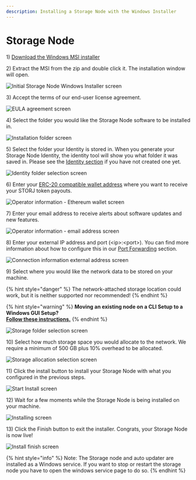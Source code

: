 ```yaml
---
description: Installing a Storage Node with the Windows Installer
---
```


# Storage Node

1\) [Download the Windows MSI installer](https://github.com/storj/storj/releases/latest/download/storagenode\_windows\_amd64.msi.zip)

2\) Extract the MSI from the zip and double click it. The installation window will open.&#x20;

![Initial Storage Node Windows Installer screen](https://lh6.googleusercontent.com/jth6\_1Wb1xtvB3KbBZk5vK0H3Hi40Fdo2eO1tj7a33EKyxa33RdaJyFe6gmaHCdExj2UXJzAQKdpiRuEPqzsoOSBSjnI6YmIZu2oRbVbTbIo\_PYN6OAirpxmZEDQqgLrx3v\_WmWF)

3\) Accept the terms of our end-user license agreement.&#x20;

![EULA agreement screen](https://lh3.googleusercontent.com/5v4xewxfmkgXvYSq5zffnKzTQwpUc2xbnBvteIS0IeCp3NdnJbI9lmcJWF\_lbJnZnLV7YhuZV7LbsM0JuAMuPWRuGdT1VVbF2e-Io9jOAIywg5RYEMVwdlj0oRhQjePZLorBpvB1)

4\) Select the folder you would like the Storage Node software to be installed in.

![Installation folder screen](https://lh3.googleusercontent.com/sMIe8iMeToCAGZhASigFb0pU8I3OMG6Agx30lgYHYIS6xDpWJQ8UJ3sZAVoNNxNynUasgG\_4oLtTFc3H8oag1ZeS\_EfH489drYYvWveDKwgbnF1NLn2sXR1macGmkA1KN\_VDTZPu)

5\) Select the folder your Identity is stored in. When you generate your Storage Node Identity, the identity tool will show you what folder it was saved in. Please see the [Identity section](https://documentation.storj.io/dependencies/identity) if you have not created one yet.&#x20;

![Identity folder selection screen](https://lh4.googleusercontent.com/OPHxw528lz0oBPlX-1xDoOf\_RB6SSqrVFdT1RzrcrKSJH65Bsf0\_nPbPyuUsY\_JoalhZeHCHj6esg787DdLLIFPmqlR7iX8UoHUAwP4qnVKeUklaGPUze04bGq89c7JdULlec\_45)

6\) Enter your [ERC-20 compatible wallet address](https://support.storj.io/hc/en-us/articles/360026611692-How-do-I-hold-STORJ-What-is-a-valid-address-or-compatible-wallet-) where you want to receive your STORJ token payouts.

![Operator information - Ethereum wallet screen](https://lh4.googleusercontent.com/mgXlcIN9dBT6e6ygnekVRNvKusvnS6Q\_777PmgAYfeKhGtBhcomOu9KVuV31UNRQCBkEYhRTXuYtTg3HnTYHCXXajce-15tu5MKkyQsNiP68J6jHFahykrwEpIOADGWE3aux0Wrm)

7\) Enter your email address to receive alerts about software updates and new features.&#x20;

![Operator information - email address screen](https://lh4.googleusercontent.com/hlRXhHOc3QIU5GjnlY-XaollZpGWTSekve2rhFg74qgF\_-kX4zX1sMLylnNjimp-5Y0B-IbjKe1zn\_wj34cVXGRDPgMu7bebS4ejzWeCZkuOib0uFoDrNSdmp30MFoe3SrTM9nmL)

8\) Enter your external IP address and port (\<ip>:\<port>). You can find more information about how to configure this in our [Port Forwarding](https://documentation.storj.io/dependencies/port-forwarding) section.&#x20;

![Connection information external address screen](https://lh3.googleusercontent.com/ZplS63knsygdrbdyWEvXriaCOsnJVQVhlf4wfSmfVGwsTHInVuZ5GGNlt0d5y106ag0DqOsCIjsH7GSdHn7ceuzRBa\_ZbDG9\_dya1REoQJQ59F\_Nugx1qtzcGcSo2HB\_A0v9mkhZ)

9\) Select where you would like the network data to be stored on your machine.

{% hint style="danger" %}
The network-attached storage location could work, but it is neither supported nor recommended!
{% endhint %}

{% hint style="warning" %}
**Moving an existing node on a CLI Setup to a Windows GUI Setup?** \
****[**Follow these instructions.**](../../resources/faq/migrate-my-node/#migrating-to-a-gui-install-on-windows)****
{% endhint %}

![Storage folder selection screen](https://lh5.googleusercontent.com/DBPZLEjOqvWeFuSgq8qUVj7nBU5tkBu7nt7fhp-z4T9puMybjLr7NzJ7AVqgjh-1GCwXUcK-2carTTNhe1eNTIh0\_Kul-bgHythJOwgyPmWSVIAvYCTwU4fNcmQrns9UVCuuFgu5)

10\) Select how much storage space you would allocate to the network. We require a minimum of 500 GB plus 10% overhead to be allocated.

![Storage allocation selection screen](https://lh4.googleusercontent.com/LVyTU3B3cIIfmrqkYsmFKpl6g40NgLEjex9Xa17jvdqAEykwGPmlGIfeGwUXkIvQQw3QcohmQthqtiYS1pcu27lfPA\_SiuTP6UybnH9SDqRyuC7d5mjWfJVAjnuOr44PExjCT4IK)

11\) Click the install button to install your Storage Node with what you configured in the previous steps.&#x20;

![Start Install screen](https://lh3.googleusercontent.com/VWq5rrK3rR0zw34yhhQBWw\_lK4p5B8n0twlyzEH62cSSb3RiQ2ct77AyHnrtA5rp8shUHE7rwyKYcurQ7MQiN48KCkLBYlskfw-ieBy1jxNH2yxC5ExuU18dRPcQ6TSfbH1v3DDc)

12\) Wait for a few moments while the Storage Node is being installed on your machine.&#x20;

![Installing screen](https://lh4.googleusercontent.com/RWKsIAwVs4anwe4q56kK8gnJmO2BP5fG7LumDwC1ChDYV9OUzsJLjdrjmD34Y0gnyoSusLS-9H92559MettUZ\_tSTm8HCikSvKi1Y7PErHvzbplWCC4OEkCqwVl96gQrFQvsQHZG)

13\) Click the Finish button to exit the installer. Congrats, your Storage Node is now live!&#x20;

![Install finish screen](https://lh5.googleusercontent.com/9iprkCH-6R738-\_eL5A2W\_fPJTm7aVNDifRI86qz1QO3Gm2v5BDXqtKPZwchU9tEWfNgQbCbqP7K3EYFLGOVIlekfrQn\_7JCHeKSC0NZHS89JeM5luYu2lAuOFDlbJAuVIMYJq9o)

{% hint style="info" %}
Note: The Storage node and auto updater are installed as a Windows service. If you want to stop or restart the storage node you have to open the windows service page to do so.&#x20;
{% endhint %}
